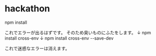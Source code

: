 # hackathon

npm install 

これでエラーが出るはずです。
そのため臭いものにふたをします。
↓
npm install cross-env
↓
npm install cross-env --save-dev

これで迷惑なエラーは消えます。

